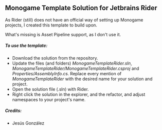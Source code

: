 ## Monogame Template Solution for Jetbrains Rider

As Rider (still) does not have an official way of setting up Monogame projects, I created this template to build upon.

What's missing is Asset Pipeline support, as I don't use it. 


##### To use the template:
- Download the solution from the repository.
- Update the files (and folders) *MonogameTemplateRider.sln*, *MonogameTemplateRider/MonogameTemplateRider.csproj* and *Properties/AssemblyInfo.cs*. Replace every mention of *MonogameTemplateRider* with the desired name for your solution and project.
- Open the solution file (.sln) with Rider.
- Right click the solution in the explorer, and the refactor, and adjust namespaces to your project's name.

##### Credits:
- Jesús González 
